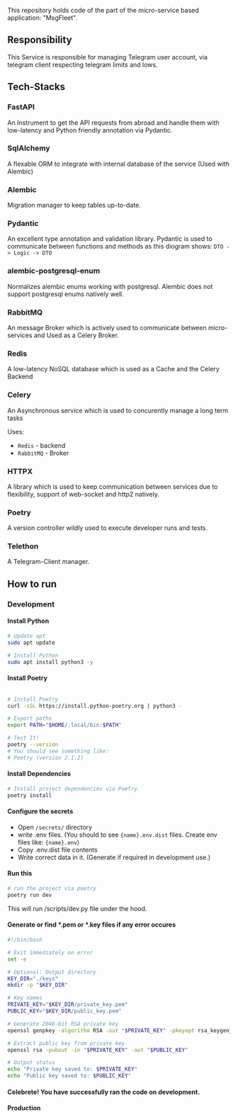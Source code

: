 This repository holds code of the part of the micro-service based application: "MsgFleet". 

## Responsibility
This Service is responsible for managing Telegram user account, via telegram client
respecting telegram limits and lows.


## Tech-Stacks

### FastAPI
An Instrument to get the API requests from abroad and handle them with low-latency and
Python friendly annotation via Pydantic.

### SqlAlchemy
A flexable ORM to integrate with internal database of the service (Used with Alembic)

### Alembic
Migration manager to keep tables up-to-date.

### Pydantic
An excellent type annotation and validation library. Pydantic is used to communicate
between functions and methods as this diogram shows: ```DTO -> Logic -> DTO```

### alembic-postgresql-enum
Normalizes alembic enums working with postgresql. Alembic does not support postgresql
enums natively well.

### RabbitMQ 
An message Broker which is actively used to communicate between micro-services and
Used as a Celery Broker.

### Redis
A low-latency NoSQL database which is used as a Cache and the Celery Backend

### Celery
An Asynchronous service which is used to concurently manage a long term tasks

Uses:
  - ```Redis``` - backend
  - ```RabbitMQ``` - Broker

### HTTPX
A library which is used to keep communication between services due to flexibility,
support of web-socket and http2 natively.

### Poetry
A version controller wildly used to execute developer runs and tests.

### Telethon
A Telegram-Client manager.

## How to run

### Development

#### Install Python
```bash
# Update apt
sudo apt update

# Install Python
sudo apt install python3 -y
```

#### Install Poetry

```bash

# Install Poetry
curl -sSL https://install.python-poetry.org | python3 -

# Export paths
export PATH="$HOME/.local/bin:$PATH"

# Test It!
poetry --version
# You should see something like:
# Poetry (version 2.1.2)


```

#### Install Dependencies

```bash
# Install project dependencies via Poetry
poetry install
```


#### Configure the secrets
  - Open ```/secrets/``` directory
  - write .env files. (You should to see ```{name}.env.dist``` files. Create env files like: ```{name}.env```)
  - Copy .env.dist file contents
  - Write correct data in it. (Generate if required in development use.)

#### Run this
```bash
# run the project via poetry
poetry run dev
```

This will run /scripts/dev.py file under the hood.

#### Generate or find *.pem or *.key files if any error occures
```bash
#!/bin/bash

# Exit immediately on error
set -e

# Optional: Output directory
KEY_DIR="./keys"
mkdir -p "$KEY_DIR"

# Key names
PRIVATE_KEY="$KEY_DIR/private_key.pem"
PUBLIC_KEY="$KEY_DIR/public_key.pem"

# Generate 2048-bit RSA private key
openssl genpkey -algorithm RSA -out "$PRIVATE_KEY" -pkeyopt rsa_keygen_bits:2048

# Extract public key from private key
openssl rsa -pubout -in "$PRIVATE_KEY" -out "$PUBLIC_KEY"

# Output status
echo "Private key saved to: $PRIVATE_KEY"
echo "Public key saved to: $PUBLIC_KEY"
```

#### Celebrete! You have successfully ran the code on development.

#### Production
